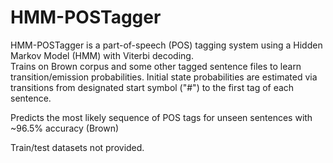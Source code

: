 # HMM-POSTagger
HMM-POSTagger is a part-of-speech (POS) tagging system using a Hidden Markov Model (HMM) with Viterbi decoding.  
Trains on Brown corpus and some other tagged sentence files to learn transition/emission probabilities. Initial state probabilities are estimated via transitions from designated start symbol ("#") to the first tag of each sentence.

Predicts the most likely sequence of POS tags for unseen sentences with ~96.5% accuracy (Brown)

Train/test datasets not provided.
